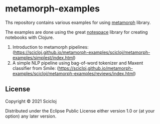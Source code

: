 # metamorph-examples

Ths repository contains various examples for using [metamorph](https://github.com/scicloj/metamorph) library.

The examples are done using the great [notespace](https://github.com/scicloj/notespace) library for creating notebooks with Clojure.

1. Introduction to metamorph pipelines: (https://scicloj.github.io/metamorph-examples/scicloj/metamorph-examples/simplest/index.html)
2. A simple NLP pipeline using bag-of-word tokenizer and Maxent classifier from Smile:
(https://scicloj.github.io/metamorph-examples/scicloj/metamorph-examples/reviews/index.html)

## License

Copyright © 2021 Scicloj

Distributed under the Eclipse Public License either version 1.0 or (at
your option) any later version.
